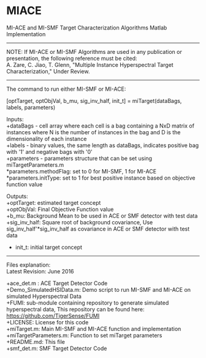 # MIACE
MI-ACE and MI-SMF Target Characterization Algorithms
Matlab Implementation

****************************************************************

NOTE: If MI-ACE or MI-SMF Algorithms are used in any publication or presentation, the following reference must be cited:  
A. Zare, C. Jiao, T. Glenn, "Multiple Instance Hyperspectral Target Characterization," Under Review. 

****************************************************************

The command to run either MI-SMF or MI-ACE:   

[optTarget, optObjVal, b_mu, sig_inv_half, init_t] = miTarget(dataBags, labels, parameters)

Inputs:  
+dataBags - cell array where each cell is a bag containing a NxD matrix of instances where N is the number of instances in the bag and D is the dimensionality of each instance  
+labels -  binary values, the same length as dataBags, indicates positive bag with '1'  and negative bags with '0'  
+parameters - parameters structure that can be set using miTargetParameters.m  
    *parameters.methodFlag: set to 0 for MI-SMF, 1 for MI-ACE  
    *parameters.initType: set to 1 for best positive instance based on objective function value  

Outputs:   
+optTarget: estimated target concept  
+optObjVal: Final Objective Function value  
+b_mu: Background Mean to be used in ACE or SMF detector with test data  
+sig_inv_half: Square root of background covariance, Use sig_inv_half'*sig_inv_half as covariance in ACE or SMF detector with test data  
+   init_t: initial target concept   

****************************************************************

Files explanation:  
Latest Revision: June 2016

+ace_det.m : ACE Target Detector Code  
+Demo_SimulatedHSIData.m: Demo script to run MI-SMF and MI-ACE on simulated Hyperspectral Data  
+FUMI: sub-module containing repository to generate simulated hyperspectral data, This repository can be found here: https://github.com/TigerSense/FUMI  
+LICENSE: License for this code  
+miTarget.m: Main MI-SMF and MI-ACE function and implementation  
+miTargetParameters.m:  Function to set miTarget parameters  
+README.md: This file  
+smf_det.m: SMF Target Detector Code



